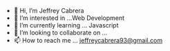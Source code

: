 - 👋 Hi, I’m Jeffrey Cabrera
- 👀 I’m interested in ...Web Development
- 🌱 I’m currently learning ... Javascript
- 💞️ I’m looking to collaborate on ...
- 📫 How to reach me ... jeffreycabrera93@gmail.com

<!---
jeffrey840/jeffrey840 is a ✨ special ✨ repository because its `README.md` (this file) appears on your GitHub profile.
You can click the Preview link to take a look at your changes.
--->
